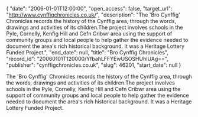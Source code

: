 {
  "date": "2006-01-01T12:00:00", 
  "open_access": false, 
  "target_url": "http://www.cynffigchronicles.co.uk/", 
  "description": "The 'Bro Cynffig' Chronicles records the history of the Cynffig area, through the words, drawings and activities of its children.The project involves schools in the Pyle, Cornelly, Kenfig Hill and Cefn Cribwr area using the support of community groups and local people to help gather the evidence needed to document the area's rich historical background. It was a Heritage Lottery Funded Project.", 
  "end_date": null, 
  "title": "Bro Cynffig Chronicles", 
  "record_id": "20060101T120000/YfbahLFFYEwUSOSHUhIUAg==", 
  "publisher": "cynffigchronicles.co.uk", 
  "slug": 46201, 
  "start_date": null
}

The 'Bro Cynffig' Chronicles records the history of the Cynffig area, through the words, drawings and activities of its children.The project involves schools in the Pyle, Cornelly, Kenfig Hill and Cefn Cribwr area using the support of community groups and local people to help gather the evidence needed to document the area's rich historical background. It was a Heritage Lottery Funded Project.